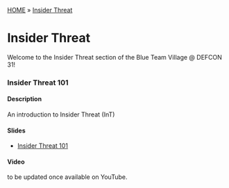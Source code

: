 [HOME](../README.md) » [Insider Threat](README.md)
# Insider Threat
Welcome to the Insider Threat section of the Blue Team Village @ DEFCON 31!

### Insider Threat 101
#### Description
An introduction to Insider Threat (InT)

#### Slides
- [Insider Threat 101](<Presentations/BTV_DC31_Insider_Threat_101.pptx>)

#### Video
to be updated once available on YouTube.
